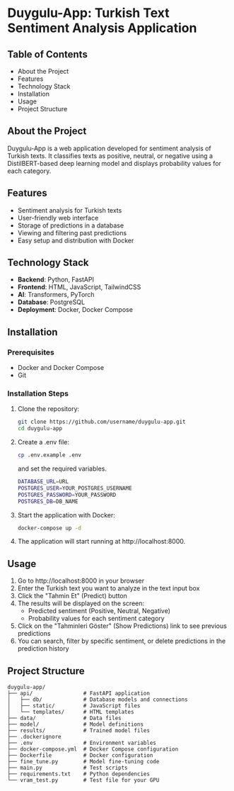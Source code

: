 # Duygulu-App: Turkish Text Sentiment Analysis Application

## Table of Contents
- About the Project
- Features
- Technology Stack
- Installation
- Usage
- Project Structure

## About the Project

Duygulu-App is a web application developed for sentiment analysis of Turkish texts. It classifies texts as positive, neutral, or negative using a DistilBERT-based deep learning model and displays probability values for each category.

## Features

- Sentiment analysis for Turkish texts
- User-friendly web interface
- Storage of predictions in a database
- Viewing and filtering past predictions
- Easy setup and distribution with Docker

## Technology Stack

- **Backend**: Python, FastAPI
- **Frontend**: HTML, JavaScript, TailwindCSS
- **AI**: Transformers, PyTorch
- **Database**: PostgreSQL
- **Deployment**: Docker, Docker Compose

## Installation

### Prerequisites
- Docker and Docker Compose
- Git

### Installation Steps

1. Clone the repository:
   ```bash
   git clone https://github.com/username/duygulu-app.git
   cd duygulu-app
   ```

2. Create a .env file:
   ```bash
   cp .env.example .env
   ```
   and set the required variables.
   ```bash
   DATABASE_URL=URL
   POSTGRES_USER=YOUR_POSTGRES_USERNAME
   POSTGRES_PASSWORD=YOUR_PASSWORD
   POSTGRES_DB=DB_NAME
   ```

3. Start the application with Docker:
   ```bash
   docker-compose up -d
   ```

4. The application will start running at http://localhost:8000.

## Usage

1. Go to http://localhost:8000 in your browser
2. Enter the Turkish text you want to analyze in the text input box
3. Click the "Tahmin Et" (Predict) button
4. The results will be displayed on the screen:
   - Predicted sentiment (Positive, Neutral, Negative)
   - Probability values for each sentiment category
5. Click on the "Tahminleri Göster" (Show Predictions) link to see previous predictions
6. You can search, filter by specific sentiment, or delete predictions in the prediction history

## Project Structure

```
duygulu-app/
├── api/                # FastAPI application
│   ├── db/             # Database models and connections
│   ├── static/         # JavaScript files
│   └── templates/      # HTML templates
├── data/               # Data files
├── model/              # Model definitions
├── results/            # Trained model files
├── .dockerignore
├── .env                # Environment variables
├── docker-compose.yml  # Docker Compose configuration
├── Dockerfile          # Docker configuration
├── fine_tune.py        # Model fine-tuning code
├── main.py             # Test scripts
├── requirements.txt    # Python dependencies
└── vram_test.py        # Test file for your GPU
```